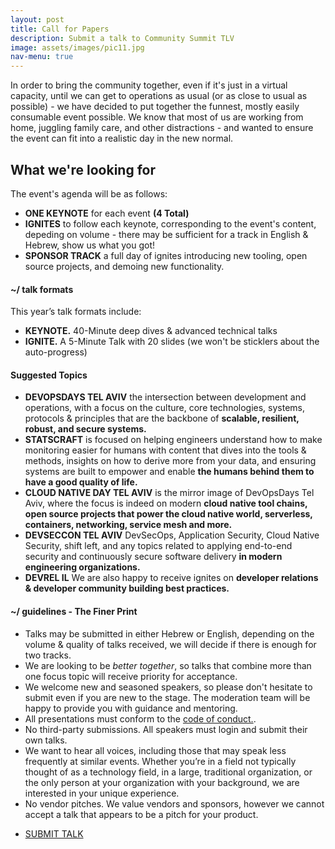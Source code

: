 ```yaml
---
layout: post
title: Call for Papers
description: Submit a talk to Community Summit TLV
image: assets/images/pic11.jpg
nav-menu: true
---
```


In order to bring the community together, even if it's just in a virtual capacity, until we can get to operations as usual (or as close to usual as possible) - we have decided to put together the funnest, mostly easily consumable event possible.  We know that most of us are working from home, juggling family care, and other distractions - and wanted to ensure the event can fit into a realistic day in the new normal.

<h2>What we're looking for</h2>
<p>The event's agenda will be as follows:</p>
<ul>
<li><strong>ONE KEYNOTE</strong> for each event <strong>(4 Total)</strong></li>
<li><strong>IGNITES</strong> to follow each keynote, corresponding to the event's content, depeding on volume - there may be sufficient for a track in English & Hebrew, show us what you got!</li>
<li><strong>SPONSOR TRACK</strong> a full day of ignites introducing new tooling, open source projects, and demoing new functionality.</li>
</ul>


<h4>~/ talk formats</h4>
This year’s talk formats include:
<ul>
<li><strong>KEYNOTE.</strong> 40-Minute deep dives & advanced technical talks</li>
<li><strong>IGNITE.</strong> A 5-Minute Talk with 20 slides (we won't be sticklers about the auto-progress) </li>
</ul>
 

<h4>Suggested Topics</h4>
<ul>
<li><strong>DEVOPSDAYS TEL AVIV</strong> the intersection between development and operations, with a focus on the culture, core technologies, systems, protocols & principles that are the backbone of <strong>scalable, resilient, robust, and secure systems.</strong></li>
<li><strong>STATSCRAFT</strong> is focused on helping engineers understand how to make monitoring easier for humans with content that dives into the tools & methods, insights on how to derive more from your data, and ensuring systems are built to empower and enable <strong>the humans behind them to have a good quality of life.</strong></li>
<li><strong>CLOUD NATIVE DAY TEL AVIV</strong> is the mirror image of DevOpsDays Tel Aviv, where the focus is indeed on modern <strong>cloud native tool chains, open source projects that power the cloud native world, serverless, containers, networking, service mesh and more.</strong></li>
<li><strong>DEVSECCON TEL AVIV</strong> DevSecOps, Application Security, Cloud Native Security, shift left, and any topics related to applying end-to-end security and continuously secure software delivery <strong> in modern engineering organizations.</strong></li>
<li><strong>DEVREL IL</strong> We are also happy to receive ignites on <strong>developer relations & developer community building best practices.</strong></li>

</ul>


<h4>~/ guidelines - The Finer Print</h4>
<ul>
<li>Talks may be submitted in either Hebrew or English, depending on the volume & quality of talks received, we will decide if there is enough for two tracks.</li>
<li>We are looking to be <em>better together</em>, so talks that combine more than one focus topic will receive priority for acceptance.</li>
<li>We welcome new and seasoned speakers, so please don't hesitate to submit even if you are new to the stage.  The moderation team will be happy to provide you with guidance and mentoring.</li>
<li>All presentations must conform to the <a href="/code-of-conduct.html" target="_blank">code of conduct.</a>.</li>
<li>No third-party submissions. All speakers must login and submit their own talks.</li>
<li>We want to hear all voices, including those that may speak less frequently at similar events. Whether you’re in a field not typically thought of as a technology field, in a large, traditional organization, or the only person at your organization with your background, we are interested in your unique experience.</li>
<li>No vendor pitches. We value vendors and sponsors, however we cannot accept a talk that appears to be a pitch for your product.</li>
</ul>


<ul class="actions">
	<li><a href="#" class="button special">SUBMIT TALK</a></li>
</ul>

